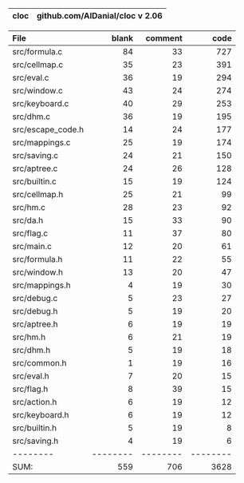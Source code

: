 cloc|github.com/AlDanial/cloc v 2.06
--- | ---

File|blank|comment|code
:-------|-------:|-------:|-------:
src/formula.c|84|33|727
src/cellmap.c|35|23|391
src/eval.c|36|19|294
src/window.c|43|24|274
src/keyboard.c|40|29|253
src/dhm.c|36|19|195
src/escape_code.h|14|24|177
src/mappings.c|25|19|174
src/saving.c|24|21|150
src/aptree.c|24|26|128
src/builtin.c|15|19|124
src/cellmap.h|25|21|99
src/hm.c|28|23|92
src/da.h|15|33|90
src/flag.c|11|37|80
src/main.c|12|20|61
src/formula.h|11|22|55
src/window.h|13|20|47
src/mappings.h|4|19|30
src/debug.c|5|23|27
src/debug.h|5|19|20
src/aptree.h|6|19|19
src/hm.h|6|21|19
src/dhm.h|5|19|18
src/common.h|1|19|16
src/eval.h|7|20|15
src/flag.h|8|39|15
src/action.h|6|19|12
src/keyboard.h|6|19|12
src/builtin.h|5|19|8
src/saving.h|4|19|6
--------|--------|--------|--------
SUM:|559|706|3628
